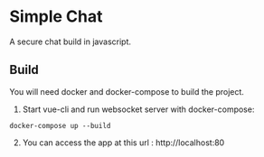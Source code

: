 # Simple Chat

A secure chat build in javascript.

## Build

You will need docker and docker-compose to build the project.

1. Start vue-cli and run websocket server with docker-compose:
```
docker-compose up --build
```

2. You can access the app at this url : http://localhost:80
